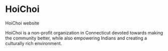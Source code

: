 # HoiChoi
HoiChoi website

HoiChoi is a non-profit organization in Connecticut devoted towards making the community better, while also empowering Indians and creating a culturally rich environment.